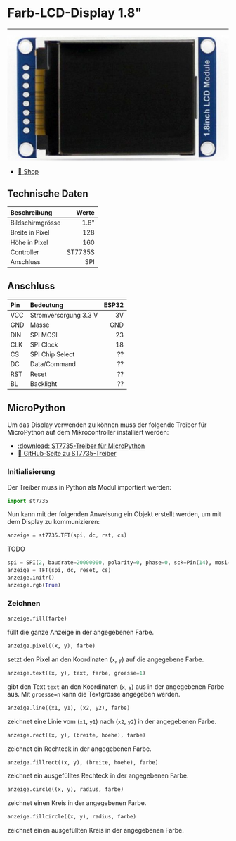 # Farb-LCD-Display 1.8"
---

![Farb-LCD-Display 1.8"](images/colour-lcd-1_8.jpg)

* [:link: Shop][1]

## Technische Daten

| Beschreibung     |   Werte |
|:---------------- | -------:|
| Bildschirmgrösse |    1.8" |
| Breite in Pixel  |     128 |
| Höhe in Pixel    |     160 |
| Controller       | ST7735S |
| Anschluss        |     SPI |

## Anschluss

| Pin | Bedeutung             | ESP32 |
|:--- |:--------------------- | -----:|
| VCC | Stromversorgung 3.3 V |    3V |
| GND | Masse                 |   GND |
| DIN | SPI MOSI              |    23 |
| CLK | SPI Clock             |    18 |
| CS  | SPI Chip Select       |    ?? |
| DC  | Data/Command          |    ?? |
| RST | Reset                 |    ?? |
| BL  | Backlight             |    ?? |

## MicroPython

Um das Display verwenden zu können muss der folgende Treiber für MicroPython auf dem Mikrocontroller installiert werden:

* [:download: ST7735-Treiber für MicroPython](python/st7735.py)
* [:link: GitHub-Seite zu ST7735-Treiber][2]


[1]: https://www.bastelgarage.ch/128x160-1-8inch-lcd-display-modul
[2]: https://github.com/boochow/MicroPython-ST7735

### Initialisierung

Der Treiber muss in Python als Modul importiert werden:

``` python
import st7735
```

Nun kann mit der folgenden Anweisung ein Objekt erstellt werden, um mit dem Display zu kommunizieren:

~~~ python
anzeige = st7735.TFT(spi, dc, rst, cs)
~~~

TODO

``` python
spi = SPI(2, baudrate=20000000, polarity=0, phase=0, sck=Pin(14), mosi=Pin(13), miso=Pin(12))
anzeige = TFT(spi, dc, reset, cs)
anzeige.initr()
anzeige.rgb(True)
```

### Zeichnen

~~~ python
anzeige.fill(farbe)
~~~
füllt die ganze Anzeige in der angegebenen Farbe.

~~~ python
anzeige.pixel((x, y), farbe)
~~~
setzt den Pixel an den Koordinaten (`x`, `y`) auf die angegebene Farbe.

~~~ python
anzeige.text((x, y), text, farbe, groesse=1)
~~~
gibt den Text `text` an den Koordinaten (`x`, `y`) aus in der angegebenen Farbe aus. Mit `groesse=n` kann die Textgrösse angegeben werden.

~~~ python
anzeige.line((x1, y1), (x2, y2), farbe)
~~~
zeichnet eine Linie vom (`x1`, `y1`) nach (`x2`, `y2`) in der angegebenen Farbe.

~~~ python
anzeige.rect((x, y), (breite, hoehe), farbe)
~~~
zeichnet ein Rechteck in der angegebenen Farbe.

~~~ python
anzeige.fillrect((x, y), (breite, hoehe), farbe)
~~~
zeichnet ein ausgefülltes Rechteck in der angegebenen Farbe.

~~~ python
anzeige.circle((x, y), radius, farbe)
~~~
zeichnet einen Kreis in der angegebenen Farbe.

~~~ python
anzeige.fillcircle((x, y), radius, farbe)
~~~
zeichnet einen ausgefüllten Kreis in der angegebenen Farbe.
